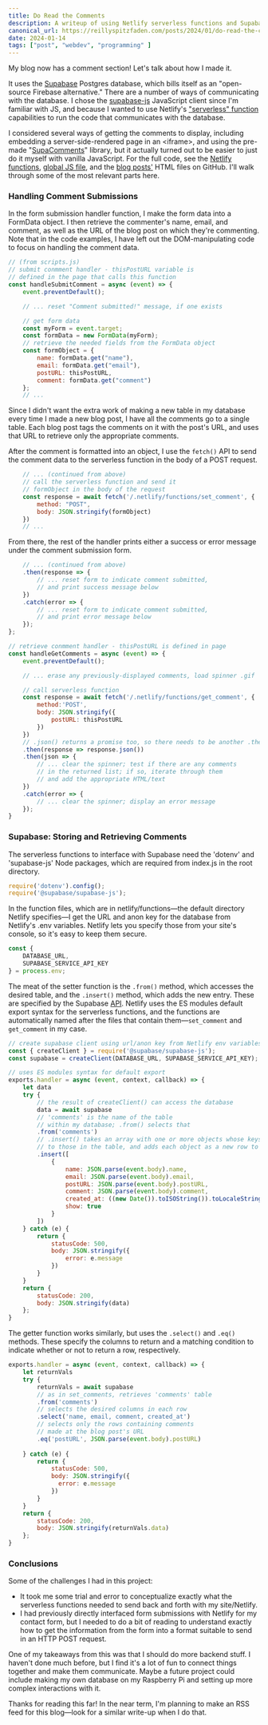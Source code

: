 ```yaml
---
title: Do Read the Comments
description: A writeup of using Netlify serverless functions and Supabase to code a comments section on a static site
canonical_url: https://reillyspitzfaden.com/posts/2024/01/do-read-the-comments/
date: 2024-01-14
tags: ["post", "webdev", "programming" ]
---
```


<!-- Code highlighting CSS -->
<link rel="stylesheet" type="text/css" href="/styles/code/prism-dracula.css" />
<link rel="stylesheet" type="text/css" href="/styles/code/code-tweaks.css" />

My blog now has a comment section! Let's talk about how I made it.

It uses the [Supabase](https://supabase.com/) Postgres database, which bills itself as an "open-source Firebase alternative." There are a number of ways of communicating with the database. I chose the [supabase-js](https://github.com/supabase/supabase-js) JavaScript client since I'm familiar with JS, and because I wanted to use Netlify's ["serverless" function](https://www.netlify.com/blog/intro-to-serverless-functions/) capabilities to run the code that communicates with the database.

I considered several ways of getting the comments to display, including embedding a server-side-rendered page in an \<iframe\>, and using the pre-made "[SupaComments](https://jsrepos.com/repo/a-blazing-fast-lightweight-and-open-source-comment-system-for-your-static-website-blogs-powered-by-supabase)" library, but it actually turned out to be easier to just do it myself with vanilla JavaScript. For the full code, see the [Netlify functions](https://github.com/reillypascal/personalsite/tree/main/reillyspitzfaden/netlify/functions), [global JS file](https://github.com/reillypascal/personalsite/blob/main/reillyspitzfaden/styles/scripts.js), and the [blog posts'](https://github.com/reillypascal/personalsite/tree/main/reillyspitzfaden/blog) HTML files on GitHub. I'll walk through some of the most relevant parts here.

### Handling Comment Submissions

In the form submission handler function, I make the form data into a FormData object. I then retrieve the commenter's name, email, and comment, as well as the URL of the blog post on which they're commenting. Note that in the code examples, I have left out the DOM-manipulating code to focus on handling the comment data.

``` js
// (from scripts.js)
// submit conmment handler - thisPostURL variable is 
// defined in the page that calls this function
const handleSubmitComment = async (event) => {
    event.preventDefault();

    // ... reset "Comment submitted!" message, if one exists

    // get form data
    const myForm = event.target;
    const formData = new FormData(myForm);
    // retrieve the needed fields from the FormData object
    const formObject = {
        name: formData.get("name"),
        email: formData.get("email"),
        postURL: thisPostURL,
        comment: formData.get("comment")
    };
    // ...
```

Since I didn't want the extra work of making a new table in my database every time I made a new blog post, I have all the comments go to a single table. Each blog post tags the comments on it with the post's URL, and uses that URL to retrieve only the appropriate comments.

After the comment is formatted into an object, I use the `fetch()` API to send the comment data to the serverless function in the body of a POST request.

``` js
    // ... (continued from above)
    // call the serverless function and send it 
    // formObject in the body of the request
    const response = await fetch('/.netlify/functions/set_comment', {
        method: "POST",
        body: JSON.stringify(formObject)
    })
    // ...
```

From there, the rest of the handler prints either a success or error message under the comment submission form.

``` js
    // ... (continued from above)
    .then(response => {
        // ... reset form to indicate comment submitted,
        // and print success message below
    })
    .catch(error => {
        // ... reset form to indicate comment submitted, 
        // and print error message below
    });
};
```

``` js
// retrieve conmment handler - thisPostURL is defined in page
const handleGetComments = async (event) => {
    event.preventDefault();

    // ... erase any previously-displayed comments, load spinner .gif

    // call serverless function
    const response = await fetch('/.netlify/functions/get_comment', {
        method:'POST',
        body: JSON.stringify({
            postURL: thisPostURL
        })
    })
    // .json() returns a promise too, so there needs to be another .then()
    .then(response => response.json())
    .then(json => {
        // ... clear the spinner; test if there are any comments 
        // in the returned list; if so, iterate through them 
        // and add the appropriate HTML/text
    })
    .catch(error => {
        // ... clear the spinner; display an error message
    });
}
```

### Supabase: Storing and Retrieving Comments

The serverless functions to interface with Supabase need the 'dotenv' and 'supabase-js' Node packages, which are required from index.js in the root directory.

``` js
require('dotenv').config();
require('@supabase/supabase-js');
```

In the function files, which are in netlify/functions—the default directory Netlify specifies—I get the URL and anon key for the database from Netlify's .env variables. Netlify lets you specify those from your site's console, so it's easy to keep them secure.

``` js
const {
    DATABASE_URL,
    SUPABASE_SERVICE_API_KEY
} = process.env;
```

The meat of the setter function is the `.from()` method, which accesses the desired table, and the `.insert()` method, which adds the new entry. These are specified by the Supabase [API](https://zone-www-dot-lmn02xr2l-supabase.vercel.app/docs/reference/javascript/select). Netlify uses the ES modules default export syntax for the serverless functions, and the functions are automatically named after the files that contain them—`set_comment` and `get_comment` in my case.

``` js
// create supabase client using url/anon key from Netlify env variables
const { createClient } = require('@supabase/supabase-js');
const supabase = createClient(DATABASE_URL, SUPABASE_SERVICE_API_KEY);

// uses ES modules syntax for default export
exports.handler = async (event, context, callback) => {
    let data
    try {
        // the result of createClient() can access the database
        data = await supabase
        // 'comments' is the name of the table 
        // within my database; .from() selects that
        .from('comments')
        // .insert() takes an array with one or more objects whose keys correspond
        // to those in the table, and adds each object as a new row to the table
        .insert([
            {   
                name: JSON.parse(event.body).name,
                email: JSON.parse(event.body).email,
                postURL: JSON.parse(event.body).postURL,
                comment: JSON.parse(event.body).comment,
                created_at: ((new Date()).toISOString()).toLocaleString('en-US'),
                show: true
            }
        ])
    } catch (e) {
        return {
            statusCode: 500,
            body: JSON.stringify({
                error: e.message
            })
        }
    }
    return {
        statusCode: 200,
        body: JSON.stringify(data)
    };
}
```

The getter function works similarly, but uses the `.select()` and `.eq()` methods. These specify the columns to return and a matching condition to indicate whether or not to return a row, respectively.

``` js
exports.handler = async (event, context, callback) => {
    let returnVals
    try {
        returnVals = await supabase
        // as in set_comments, retrieves 'comments' table
        .from('comments')
        // selects the desired columns in each row
        .select('name, email, comment, created_at')
        // selects only the rows containing comments 
        // made at the blog post's URL
        .eq('postURL', JSON.parse(event.body).postURL)
        
    } catch (e) {
        return {
            statusCode: 500,
            body: JSON.stringify({
              error: e.message
            })
        }
    }
    return {
        statusCode: 200,
        body: JSON.stringify(returnVals.data)
    };
}
```

### Conclusions

Some of the challenges I had in this project:

- It took me some trial and error to conceptualize exactly what the serverless functions needed to send back and forth with my site/Netlify.
- I had previously directly interfaced form submissions with Netlify for my contact form, but I needed to do a bit of reading to understand exactly how to get the information from the form into a format suitable to send in an HTTP POST request.

One of my takeaways from this was that I should do more backend stuff. I haven't done much before, but I find it's a lot of fun to connect things together and make them communicate. Maybe a future project could include making my own database on my Raspberry Pi and setting up more complex interactions with it.

Thanks for reading this far! In the near term, I'm planning to make an RSS feed for this blog—look for a similar write-up when I do that.